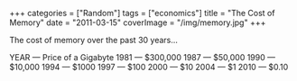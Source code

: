 +++
categories = ["Random"]
tags = ["economics"]
title = "The Cost of Memory"
date = "2011-03-15"
coverImage = "/img/memory.jpg"
+++

The cost of memory over the past 30 years…
<!--more-->
YEAR — Price of a Gigabyte
1981 — $300,000
1987 — $50,000
1990 — $10,000
1994 — $1000
1997 — $100
2000 — $10
2004 — $1
2010 — $0.10
